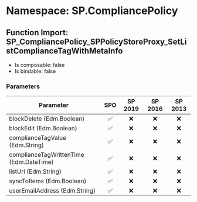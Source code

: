 # Namespace: SP.CompliancePolicy

## Function Import: SP_CompliancePolicy_SPPolicyStoreProxy_SetListComplianceTagWithMetaInfo

- Is composable: false
- Is bindable: false

### Parameters

Parameter | SPO | SP 2019 | SP 2016 | SP 2013
----------|:---:|:-------:|:-------:|:-------:
blockDelete (Edm.Boolean) | ✅ | ❌ | ❌ | ❌
blockEdit (Edm.Boolean) | ✅ | ❌ | ❌ | ❌
complianceTagValue (Edm.String) | ✅ | ❌ | ❌ | ❌
complianceTagWrittenTime (Edm.DateTime) | ✅ | ❌ | ❌ | ❌
listUrl (Edm.String) | ✅ | ❌ | ❌ | ❌
syncToItems (Edm.Boolean) | ✅ | ❌ | ❌ | ❌
userEmailAddress (Edm.String) | ✅ | ❌ | ❌ | ❌